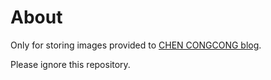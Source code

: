 # About
Only for storing images provided to [CHEN CONGCONG blog](https://blog.mrccc.club).

Please ignore this repository.
